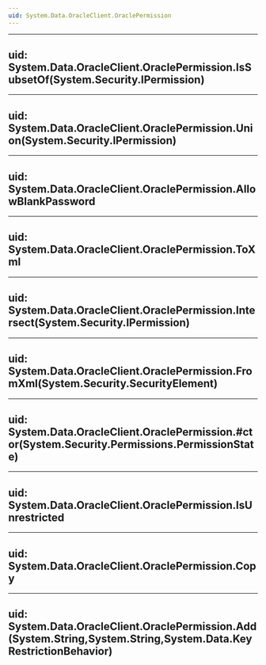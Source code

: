 ```yaml
---
uid: System.Data.OracleClient.OraclePermission
---
```


---
uid: System.Data.OracleClient.OraclePermission.IsSubsetOf(System.Security.IPermission)
---

---
uid: System.Data.OracleClient.OraclePermission.Union(System.Security.IPermission)
---

---
uid: System.Data.OracleClient.OraclePermission.AllowBlankPassword
---

---
uid: System.Data.OracleClient.OraclePermission.ToXml
---

---
uid: System.Data.OracleClient.OraclePermission.Intersect(System.Security.IPermission)
---

---
uid: System.Data.OracleClient.OraclePermission.FromXml(System.Security.SecurityElement)
---

---
uid: System.Data.OracleClient.OraclePermission.#ctor(System.Security.Permissions.PermissionState)
---

---
uid: System.Data.OracleClient.OraclePermission.IsUnrestricted
---

---
uid: System.Data.OracleClient.OraclePermission.Copy
---

---
uid: System.Data.OracleClient.OraclePermission.Add(System.String,System.String,System.Data.KeyRestrictionBehavior)
---
